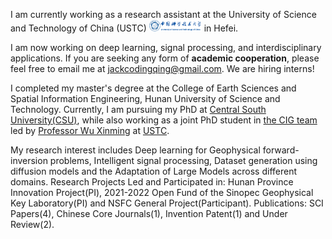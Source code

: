 I am currently working as a research assistant at the University of Science and Technology of China (USTC) <img src='./images/logo.png' style='width: 6em;'> in Hefei.

<!-- I work at TikTok <img src='./images/tiktok.png' style='width: 6em;'> as a research scientist now in Singapore. -->
I am now working on deep learning, signal processing, and interdisciplinary applications. If you are seeking any form of **academic cooperation**, please feel free to email me at [jackcodingqing@gmail.com](mailto:jackcodingqing@gmail.com). We are hiring interns!

<!-- I graduated from [Chu Kochen Honors College](http://ckc.zju.edu.cn/ckcen/main.htm), Zhejiang University (浙江大学竺可桢学院) with a bachelor's degree and from the Department of Computer Science and Technology, Zhejiang University (浙江大学计算机科学与技术学院) with a master's degree, advised by [Zhou Zhao (赵洲)](https://person.zju.edu.cn/zhaozhou). I also collaborate with [Xu Tan (谭旭)](https://www.microsoft.com/en-us/research/people/xuta/), [Tao Qin (秦涛)](https://www.microsoft.com/en-us/research/people/taoqin/) and [Tie-yan Liu (刘铁岩)](https://www.microsoft.com/en-us/research/people/tyliu/) from [Microsoft Research Asia](https://www.microsoft.com/en-us/research/group/machine-learning-research-group/) <img src='./images/microsoft_logo.svg' style="width: 4em;"> closely. -->

I completed my master's degree at the College of Earth Sciences and Spatial Information Engineering, Hunan University of Science and Technology. Currently, I am pursuing my PhD at [Central South University(CSU)](https://www.csu.edu.cn/), while also working as a joint PhD student in [the CIG team](https://cig.ustc.edu.cn/people/list.htm) led by [Professor Wu Xinming](https://faculty.ustc.edu.cn/xinming/zh_CN/index.htm) at [USTC](https://www.ustc.edu.cn/).

My research interest includes Deep learning for Geophysical forward-inversion problems, Intelligent signal processing, Dataset generation using diffusion models and the Adaptation of Large Models across different domains. Research Projects Led and Participated in: Hunan Province Innovation Project(PI), 2021-2022 Open Fund of the Sinopec Geophysical Key Laboratory(PI) and NSFC General Project(Participant). Publications: SCI Papers(4), Chinese Core Journals(1), Invention Patent(1) and Under Review(2).